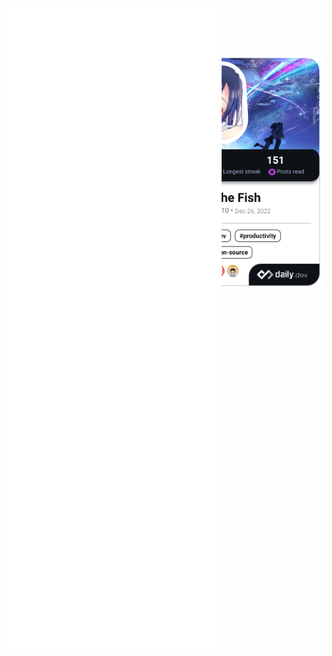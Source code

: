 <div style="position:relative; display: flex; flex-wrap: nowrap;"> 
    <img style='position:absolute; z-index:1;' src='github-metrics.svg' alt="github-metrics.svg"/>
</div> 

### Overall Status
<div style="display: flex; gap: 10px;">

![nhat191024's Streak](https://github-readme-streak-stats.herokuapp.com/?user=nhat191024&theme=vue-dark&hide_border=false)
    
![nhat191024's Stats](https://github-readme-stats.vercel.app/api?username=nhat191024&theme=vue-dark&show_icons=true&hide_border=true&count_private=true)

<a href="https://app.daily.dev/furuhashidev2310"><img src="./devcard.png" width="356" alt="Fumino the fish Dev Card"/></a>

</div>

![:name](https://count.getloli.com/get/@shark?theme=rule34)

